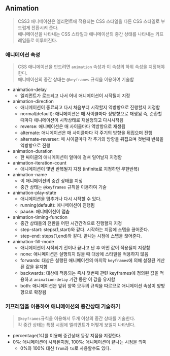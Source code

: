 ## Animation

> CSS3 애니메이션은 엘리먼트에 적용되는 CSS 스타일을 다른 CSS 스타일로 부드럽게 전환시켜 준다.
> <br>애니메이션을 나타내는 CSS 스타일과 애니메이션의 중간 상태를 나타내는 키프레임들로 이루어진다.

### 애니메이션 속성

> CSS 애니메이션을 만드려면 `animation` 속성과 이 속성의 하위 속성을 지정해야 한다.
> <br> 애니메이션의 중간 상태는 `@keyframes` 규칙을 이용하여 기술함

- animation-delay
  - 엘리먼트가 로드되고 나서 어네 애니메이션이 시작될지 지정
- animation-direction
  - 애니메이션이 종료되고 다시 처음부터 시작할지 역방향으로 진행할지 지정함
  - normal(default): 애니메이션은 매 사이클마다 정방향으로 재생됨 즉, 순환할 때마다 애니메이션이 시작상태로 재설정되고 다시시작됨
  - reverse: 애니메이션은 매 사이클마다 역방향으로 재생됨
  - alternate: 애니메이션은 매 사이클마다 각 주기의 방향을 뒤집으며 진행
  - alternate-reverser: 매 사이클마다 각 주기의 방향을 뒤집으며 첫번쨰 반복을 역방향으로 진행
- animation-duration
  - 한 싸이클의 애니메이션이 얼마에 걸쳐 일어날지 지정함
- animation-iteration-count
  - 애니메이션이 몇번 반복될지 지정 (infinite로 지정하면 무한반복)
- animation-name
  - 이 애니메이션의 중간 상태를 지정
  - 중간 상태는 `@keyframes` 규칙을 이용하여 기술
- animation-play-state
  - 애니메이션을 멈추거나 다시 시작할 수 있다.
  - running(default): 애니메이션이 진행됨
  - pause: 애니메이션이 멈춤
- animation-timing-function
  - 중간 상태들의 전환을 어떤 시간간격으로 진행할지 지정
  - step-start: steps(1,start)와 같다. 시작하는 지점에 스텝을 끊어준다.
  - step-end: steps(1,end)와 같다. 끝나는 시점에 스텝을 끊어준다.
- animation-fill-mode
  - 애니메이션이 시작되기 전이나 끝나고 난 후 어떤 값이 적용될지 지정함
  - none: 애니메이션은 실행되지 않을 때 대상에 스타일을 적용하지 않음
  - forwards: 대상은 실행된 애니메이션의 마지막 `keyframes`에 의해 설정된 계산된 값을 유지함
  - backwards: 대상에 적용되는 즉시 첫번째 관련 keyframes에 정의된 값을 적용하고 `animation-delay` 기간 동안 이 값을 유지함
  - both: 애니메이션은 앞뒤 양쪽 모두의 규칙을 따르므로 애니메이션 속성이 양방향으로 확장됨

### 키프레임을 이용하여 애니메이션의 중간상태 기술하기

> `@keyframes`규칙을 이용해서 두개 이상의 중간 상태를 기술한다.<br> 각 중간 상태는 특정 시점에 엘리먼트가 어떻게 보일지 나타낸다.

- percentage(%)를 이용해 중간상태 등장 지점을 지정한다.
- 0%: 애니메이션이 시작된지점, 100%: 애니메이션이 끝나는 시점을 의미
  - 0%와 100% 대신 `from`과 `to`로 사용할수도 있다.

